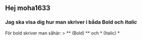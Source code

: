 ## Hej moha1633

### Jag ska visa dig hur man skriver i båda **Bold** och *Italic*

För bold skriver man såhär: > ** (Bold) ** och * (Italic) *
